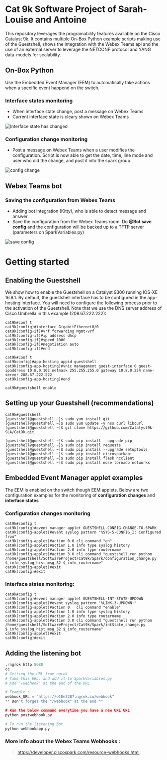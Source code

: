 # Cat 9k Software Project of Sarah-Louise and Antoine

This repository leverages the programability features available on the Cisco Catalyst 9k. It contains multiple On-Box Python example scripts making use of the Guestshell, shows the integration with the Webex Teams api and the use of an external server to leverage the NETCONF protocol and YANG data-models for scalability.  

## On-Box Python

Use the Embedded Event Manager (EEM) to automatically take actions when a specific event happend on the switch.  

### Interface states monitoring

* When interface state change, post a message on Webex Teams
* Current interface state is cleary shown on Webex Teams

![Interface state has changed](https://i.imgur.com/OtVRopE.png)

### Configuration change monitoring

* Post a message on Webex Teams when a user modifies the configuration. Script is now able to get the date, time, line mode and user who did the change, and post it into the spark group.

![config change](https://i.imgur.com/Yag4Wj8.png)


## Webex Teams bot 

### Saving the configuration from Webex Teams

* Adding bot integration (Kitty), who is able to detect message and answer
* Save the configuration from the Webex Teams room. Do __@Bot save config__ and the configuration will be backed up to a TFTP server (parameters on SparkVariables.py)

![save config](https://i.imgur.com/gxZNulb.png)


# Getting started

## Enabling the Guestshell

We show how to enable the Guestshell on a Catalyst 9300 running IOS-XE 16.8.1. By default, the guestshell interface has to be configured in the app-hosting interface. You will need to configure the following process prior to the activation of the Guestshell. Note that we use the DNS server address of Cisco Umbrella in this example (208.67.222.222):

```
cat9k#conf t
cat9k(config)#interface GigabitEthernet0/0
cat9k(config-if)#vrf forwarding Mgmt-vrf
cat9k(config-if)#ip address dhcp
cat9k(config-if)#speed 1000
cat9k(config-if)#negotiation auto
cat9k(config-if)#end

cat9k#conf t
cat9kconfig)#app-hosting appid guestshell 
cat9k(config-app-hosting)#vnic management guest-interface 0 guest-ipaddress 10.8.0.102 netmask 255.255.255.0 gateway 10.8.0.254 name-server 208.67.222.222
cat9k(config-app-hosting)#end

cat9k#guestshell enable

```

## Setting up your Guestshell (recommendations)

```
cat9k#guestshell
[guestshell@guestshell ~]$ sudo yum install git
[guestshell@guestshell ~]$ sudo yum update -y nss curl libcurl
[guestshell@guestshell ~]$ git clone https://github.com/Catalyst9k-SLA/Cat9k.git

[guestshell@guestshell ~]$ sudo pip install —-upgrade pip
[guestshell@guestshell ~]$ sudo pip install requests
[guestshell@guestshell ~]$ sudo pip install --upgrade setuptools
[guestshell@guestshell ~]$ sudo pip install ciscosparkapi
[guestshell@guestshell ~]$ sudo pip install flask ncclient
[guestshell@guestshell ~]$ sudo pip install nose tornado networkx

```

## Embedded Event Manager applet examples

The EEM is enabled on the switch though EEM applets. Below are two configuration examples for the monitoring of **configuration changes** and **interface states**

### Configuration changes monitoring

```
cat9k#config t
cat9k(config)#event manager applet GUESTSHELL-CONFIG-CHANGE-TO-SPARK
cat9k(config-applet)#event syslog pattern "%SYS-5-CONFIG_I: Configured from"
cat9k(config-applet)#action 0.0 cli command "en"
cat9k(config-applet)#action 1.0 info type syslog history
cat9k(config-applet)#action 2.0 info type routername
cat9k(config-applet)#action 3.0 cli command "guestshell run python /home/guestshell/SoftwareProject/Cat9k/Spark/configuration_change.py $_info_syslog_hist_msg_32 $_info_routername"
cat9k(config-applet)#exit
cat9k(config)#exit

```

### Interface states monitoring:

```
cat9k#config t
cat9k(config)#event manager applet GUESTSHELL-INT-STATE-UPDOWN
cat9k(config-applet)#event syslog pattern "%LINK-3-UPDOWN:"
cat9k(config-applet)#action 0   cli command "enable"
cat9k(config-applet)#action 1.0 info type syslog history
cat9k(config-applet)#action 2.0 info type routername
cat9k(config-applet)#action 3.0 cli command "guestshell run python /home/guestshell/SoftwareProject/Cat9k/Spark/intState_change.py $_info_syslog_hist_msg_32 $_info_routername"
cat9k(config-applet)#exit
cat9k(config)#exit

```

## Adding the listening bot

```python
./ngrok http 8080
cc
# Getting the URL from ngrok
# Take this URL, and add it to SparkVariables.py
# Add '/webhook' at the end of the URL

# Example :
webhook_URL = "https://e18e3287.ngrok.io/webhook"
** Don't forget the "/webhook" at the end **

# Run the below command everytime you have a new URL URL
python postwebhook.py

# To run the listening bot
python webhookapp.py
```

### More info about the Webex Teams Webhooks :

> https://developer.ciscospark.com/resource-webhooks.html
